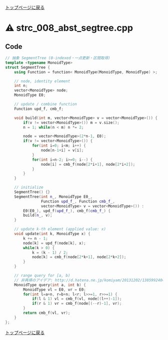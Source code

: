 <!-- mathjax config similar to math.stackexchange -->
<script type="text/javascript"
  src="https://cdn.mathjax.org/mathjax/latest/MathJax.js?config=TeX-AMS-MML_HTMLorMML">
</script>
<script type="text/x-mathjax-config">
  MathJax.Hub.Config({
    TeX: { equationNumbers: { autoNumber: "AMS" }},
    tex2jax: {
      inlineMath: [ ['$','$'] ],
      processEscapes: true
    },
    "HTML-CSS": { matchFontHeight: false },
    displayAlign: "left",
    displayIndent: "2em"
  });
</script>

<script type="text/javascript" src="https://cdnjs.cloudflare.com/ajax/libs/jquery/3.4.1/jquery.min.js"></script>
<link rel="stylesheet" href="../css/copy-button.css" />
<script type="text/javascript" src="../js/balloons.js"></script>
<script type="text/javascript" src="../js/copy-button.js"></script>



[トップページに戻る](../index.html)

# :warning: strc\_008\_abst\_segtree.cpp

## Code

```cpp
// 抽象 SegmentTree (0-indexed・一点更新・区間取得)
template <typename MonoidType>
struct SegmentTree {
    using Function = function< MonoidType(MonoidType, MonoidType) >;

    // node, identity element
    int n;
    vector<MonoidType> node;
    MonoidType E0;

    // update / combine function
    Function upd_f, cmb_f;

    void build(int m, vector<MonoidType> v = vector<MonoidType>()) {
        if(v != vector<MonoidType>()) m = v.size();
        n = 1; while(n < m) n *= 2;

        node = vector<MonoidType>(2*n-1, E0);
        if(v != vector<MonoidType>()) {
            for(int i=0; i<m; i++) {
                node[n-1+i] = v[i];
            }
            for(int i=n-2; i>=0; i--) {
                node[i] = cmb_f(node[2*i+1], node[2*i+2]);
            }
        }
    }

    // initialize
    SegmentTree() {}
    SegmentTree(int n_, MonoidType E0_,
                Function upd_f_, Function cmb_f_,
                vector<MonoidType> v = vector<MonoidType>()) :
        E0(E0_), upd_f(upd_f_), cmb_f(cmb_f_) {
        build(n_, v);
    }

    // update k-th element (applied value: x)
    void update(int k, MonoidType x) {
        k += n - 1;
        node[k] = upd_f(node[k], x);
        while(k > 0) {
            k = (k - 1) / 2;
            node[k] = cmb_f(node[2*k+1], node[2*k+2]);
        }
    }

    // range query for [a, b)
    // 非再帰のアイデア: http://d.hatena.ne.jp/komiyam/20131202/1385992406
    MonoidType query(int a, int b) {
        MonoidType vl = E0, vr = E0;
        for(int l=a+n, r=b+n; l<r; l>>=1, r>>=1) {
            if(l & 1) vl = cmb_f(vl, node[(l++)-1]);
            if(r & 1) vr = cmb_f(node[(--r)-1], vr);
        }
        return cmb_f(vl, vr);
    }
};

```

[トップページに戻る](../index.html)
